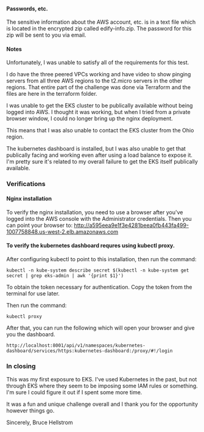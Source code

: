 #### Passwords, etc.
The sensitive information about the AWS account, etc. is in a text file which is located in the encrypted zip called edify-info.zip.  The password for this zip will be sent to you via email.

#### Notes
Unfortunately, I was unable to satisfy all of the requirements for this test.

I do have the three peered VPCs working and have video to show pinging servers from all three AWS regions to the t2.micro servers in the other regions.  That entire part of the challenge was done via Terraform and the files are here in the terraform folder.

I was unable to get the EKS cluster to be publically available without being logged into AWS.  I thought it was working, but when I tried from a private browser window, I could no longer bring up the nginx deployment.

This means that I was also unable to contact the EKS cluster from the Ohio region.

The kubernetes dashboard is installed, but I was also unable to get that publically facing and working even after using a load balance to expose it.  I'm pretty sure it's related to my overall failure to get the EKS itself publically available.

### Verifications
#### Nginx installation
To verify the nginx installation, you need to use a browser after you've logged into the AWS console with the Administrator credentials.  Then you can point your browser to:
http://a595eea9e1f3e4281beea0fb443fa499-1007758848.us-west-2.elb.amazonaws.com

#### To verify the kubernetes dashboard requres using kubectl proxy.
After configuring kubectl to point to this installation, then run the command:
```
kubectl -n kube-system describe secret $(kubectl -n kube-system get secret | grep eks-admin | awk '{print $1}')
```
To obtain the token necessary for authentication. Copy the token from the terminal for use later.

Then run the command:
```
kubectl proxy
```
After that, you can run the following which will open your browser and give you the dashboard.
```
http://localhost:8001/api/v1/namespaces/kubernetes-dashboard/services/https:kubernetes-dashboard:/proxy/#!/login
```
### In closing
This was my first exposure to EKS.  I've used Kubernetes in the past, but not through EKS where they seem to be imposing some IAM rules or something.  I'm sure I could figure it out if I spent some more time.

It was a fun and unique challenge overall and I thank you for the opportunity however things go.

Sincerely,
Bruce Hellstrom

